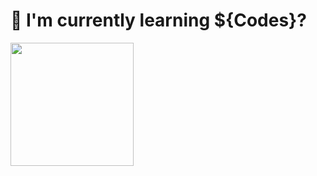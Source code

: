 # 🌱 I'm currently learning ${Codes}?
<img height="197" src="https://github-readme-stats-bqhz.vercel.app/api?username=flourineV&show_icons=true&hide_border=true&theme=dracula&count_private=true">

